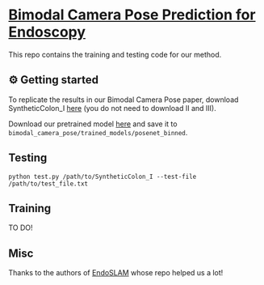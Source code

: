 # [Bimodal Camera Pose Prediction for Endoscopy](https://arxiv.org/abs/2204.04968)

This repo contains the training and testing code for our method.

## ⚙ Getting started

To replicate the results in our Bimodal Camera Pose paper, download SyntheticColon_I [here](https://rdr.ucl.ac.uk/articles/dataset/Simcol3D_-_3D_Reconstruction_during_Colonoscopy_Challenge_Dataset/24077763) (you do not need to download II and III). 

Download our pretrained model [here](https://drive.google.com/file/d/1aHWPqS1X8v-T2V9ssqO-qz7R-e6xf5GB/view?usp=share_link) and save it to `bimodal_camera_pose/trained_models/posenet_binned`. 


## Testing

```
python test.py /path/to/SyntheticColon_I --test-file /path/to/test_file.txt
```


## Training

TO DO!


## Misc

Thanks to the authors of [EndoSLAM](https://github.com/CapsuleEndoscope/EndoSLAM/tree/master/EndoSfMLearner) whose repo helped us a lot!

